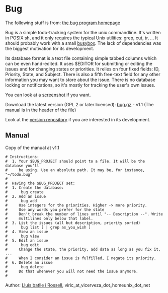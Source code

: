 # Bug

The following stuff is from: [the bug program homepage][bug-home]

Bug is a simple todo-tracking system for the unix commandline.
It's written in POSIX sh, and it only requires the typical Unix utilities: grep, cut, tr, ... 
It should probably work with a small [busybox](https://www.busybox.net/).
The lack of dependencies was the biggest motivation for its development.

Its database format is a text file containing simple tabbed columns which can be even hand-edited.
It uses $EDITOR for submitting or editing the issues and for changing states or priorities.
It relies on four fixed fields: ID, Priority, State, and Subject.
There is also a fifth free-text field for any other information you may want to store about the issue.
There is no database locking or notifications, so it's mostly for tracking the user's own issues.

You can look at a [screenshot](img/bug-shot.png "bug screenshot") if you want.

Download the latest version (GPL 2 or later licensed): [bug.gz](latest-release) - v1.1 (The manual is in the header of the file)

Look at the [version repository](https://viric.name/~viric/cgi-bin/hgwebdir.cgi/bug) if you are interested in its development.

## Manual

Copy of the manual at v1.1

    # Instructions:
    #  1. Your $BUG_PROJECT should point to a file. It will be the database you'll
    #     be using. Use an absolute path. It may be, for instance, "~/todo.bug"
    #
    #  Having the $BUG_PROJECT set:
    #  1. Create the database:
    #      bug create
    #  2. Add an issue
    #      bug add
    #     Use integers for the priorities. Higher -> more priority.
    #     Use any words you prefer for the state
    #     Don't break the number of lines until "-- Description --". Write
    #     multilines only below that label.
    #  3. List the issues (all but description, priority sorted)
    #      bug list [ | grep as_you_wish ]
    #  4. View an issue
    #      bug view 
    #  5. Edit an issue
    #      bug edit 
    #     Change the state, the priority, add data as long as you fix it, ...
    #     When I consider an issue is fulfilled, I negate its priority.
    #  6. Delete an issue
    #      bug delete 
    #     Do that whenever you will not need the issue anymore.
    #

Author: [Lluís batlle i Rossell](http://vicerveza.homeunix.net/~viric/), viric\_at\_vicerveza\_dot\_homeunix\_dot\_net

[latest-release]: https://viric.name/soft/bug/bug.gz
[bug-home]: https://viric.name/soft/bug/
